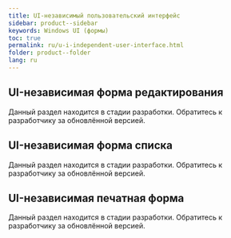```yaml
---
title: UI-независимый пользовательский интерфейс
sidebar: product--sidebar
keywords: Windows UI (формы)
toc: true
permalink: ru/u-i-independent-user-interface.html
folder: product--folder
lang: ru
---
```


## UI-независимая форма редактирования
Данный раздел находится в стадии разработки. Обратитесь к разработчику за обновлённой версией.
## UI-независимая форма списка
Данный раздел находится в стадии разработки. Обратитесь к разработчику за обновлённой версией.
## UI-независимая печатная форма
Данный раздел находится в стадии разработки. Обратитесь к разработчику за обновлённой версией.
